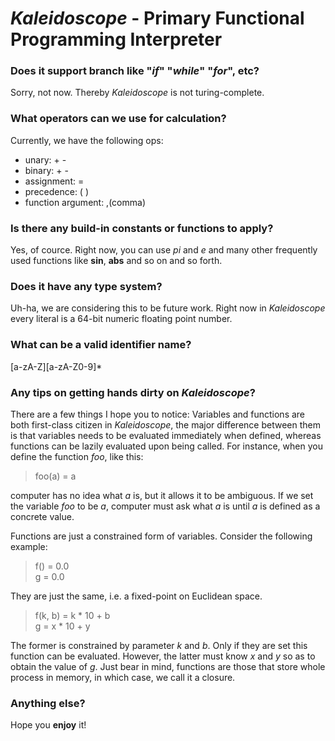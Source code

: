 # *Kaleidoscope* - Primary Functional Programming Interpreter

### Does it support branch like "*if*" "*while*" "*for*", etc?
Sorry, not now. Thereby *Kaleidoscope* is not turing-complete.

### What operators can we use for calculation?
Currently, we have the following ops:
- unary: + -
- binary: + -
- assignment: =
- precedence: ( )
- function argument: ,(comma)

### Is there any build-in constants or functions to apply?
Yes, of cource.
Right now, you can use *pi* and *e* and many other frequently used functions like **sin**, **abs** and so on and so forth.

### Does it have any type system?
Uh-ha, we are considering this to be future work.
Right now in *Kaleidoscope* every literal is a 64-bit numeric floating point number.

### What can be a valid identifier name?
[a-zA-Z][a-zA-Z0-9]\*

### Any tips on getting hands dirty on *Kaleidoscope*?
There are a few things I hope you to notice:
Variables and functions are both first-class citizen in *Kaleidoscope*, the major difference between them is that variables needs to be evaluated immediately when defined, whereas functions can be lazily evaluated upon being called.
For instance, when you define the function *foo*, like this:
> foo(a) = a  

computer has no idea what *a* is, but it allows it to be ambiguous.
If we set the variable *foo* to be *a*, computer must ask what *a* is until *a* is defined as a concrete value.

Functions are just a constrained form of variables. Consider the following example:
> f() = 0.0  
g = 0.0  

They are just the same, i.e. a fixed-point on Euclidean space.
> f(k, b) = k * 10 + b  
g = x * 10 + y  

The former is constrained by parameter *k* and *b*. Only if they are set this function can be evaluated. However, the latter must know *x* and *y* so as to obtain the value of *g*. Just bear in mind, functions are those that store whole process in memory, in which case, we call it a closure.

### Anything else?
Hope you **enjoy** it!
